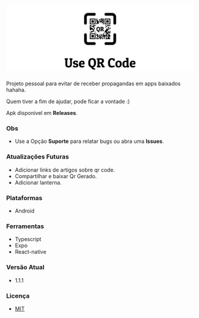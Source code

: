 # ![Use QR Code!](/docs/use-qr-code.png "Use QR Code") 

Projeto pessoal para evitar de receber propagandas em apps baixados hahaha.

Quem tiver a fim de ajudar, pode ficar a vontade :)

Apk disponível em **Releases**.

### Obs
- Use a Opção **Suporte** para relatar bugs ou abra uma **Issues**.

### Atualizações Futuras
- Adicionar links de artigos sobre qr code.
- Compartilhar e baixar Qr Gerado.
- Adicionar lanterna.

### Plataformas
- Android

### Ferramentas
- Typescript
- Expo
- React-native

### Versão Atual
- 1.1.1

### Licença
- [MIT](/docs/LICENÇA)
